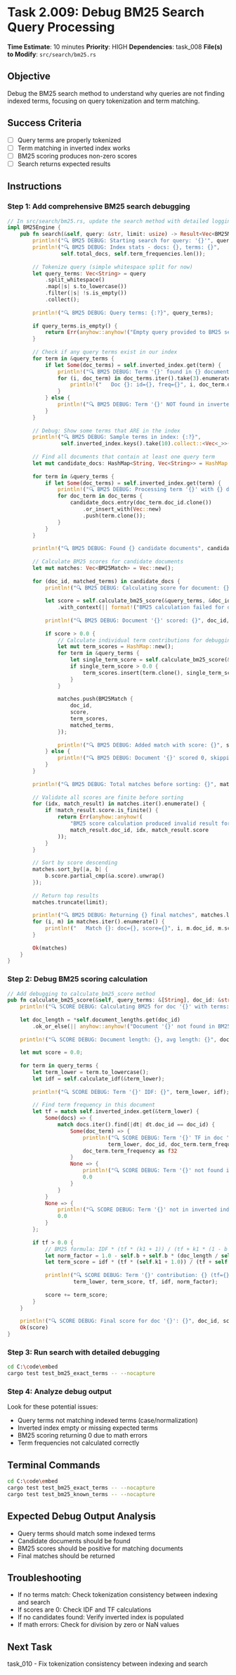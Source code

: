 # Task 2.009: Debug BM25 Search Query Processing

**Time Estimate**: 10 minutes
**Priority**: HIGH
**Dependencies**: task_008
**File(s) to Modify**: `src/search/bm25.rs`

## Objective
Debug the BM25 search method to understand why queries are not finding indexed terms, focusing on query tokenization and term matching.

## Success Criteria
- [ ] Query terms are properly tokenized
- [ ] Term matching in inverted index works
- [ ] BM25 scoring produces non-zero scores
- [ ] Search returns expected results

## Instructions

### Step 1: Add comprehensive BM25 search debugging
```rust
// In src/search/bm25.rs, update the search method with detailed logging
impl BM25Engine {
    pub fn search(&self, query: &str, limit: usize) -> Result<Vec<BM25Match>, anyhow::Error> {
        println!("🔍 BM25 DEBUG: Starting search for query: '{}'", query);
        println!("🔍 BM25 DEBUG: Index stats - docs: {}, terms: {}", 
                 self.total_docs, self.term_frequencies.len());
        
        // Tokenize query (simple whitespace split for now)
        let query_terms: Vec<String> = query
            .split_whitespace()
            .map(|s| s.to_lowercase())
            .filter(|s| !s.is_empty())
            .collect();
        
        println!("🔍 BM25 DEBUG: Query terms: {:?}", query_terms);
        
        if query_terms.is_empty() {
            return Err(anyhow::anyhow!("Empty query provided to BM25 search"));
        }
        
        // Check if any query terms exist in our index
        for term in &query_terms {
            if let Some(doc_terms) = self.inverted_index.get(term) {
                println!("🔍 BM25 DEBUG: Term '{}' found in {} documents", term, doc_terms.len());
                for (i, doc_term) in doc_terms.iter().take(3).enumerate() {
                    println!("   Doc {}: id={}, freq={}", i, doc_term.doc_id, doc_term.term_frequency);
                }
            } else {
                println!("🔍 BM25 DEBUG: Term '{}' NOT found in inverted index", term);
            }
        }
        
        // Debug: Show some terms that ARE in the index
        println!("🔍 BM25 DEBUG: Sample terms in index: {:?}", 
                 self.inverted_index.keys().take(10).collect::<Vec<_>>());
        
        // Find all documents that contain at least one query term
        let mut candidate_docs: HashMap<String, Vec<String>> = HashMap::new();
        
        for term in &query_terms {
            if let Some(doc_terms) = self.inverted_index.get(term) {
                println!("🔍 BM25 DEBUG: Processing term '{}' with {} docs", term, doc_terms.len());
                for doc_term in doc_terms {
                    candidate_docs.entry(doc_term.doc_id.clone())
                        .or_insert_with(Vec::new)
                        .push(term.clone());
                }
            }
        }
        
        println!("🔍 BM25 DEBUG: Found {} candidate documents", candidate_docs.len());
        
        // Calculate BM25 scores for candidate documents
        let mut matches: Vec<BM25Match> = Vec::new();
        
        for (doc_id, matched_terms) in candidate_docs {
            println!("🔍 BM25 DEBUG: Calculating score for document: {}", doc_id);
            
            let score = self.calculate_bm25_score(&query_terms, &doc_id)
                .with_context(|| format!("BM25 calculation failed for document '{}'", doc_id))?;
            
            println!("🔍 BM25 DEBUG: Document '{}' scored: {}", doc_id, score);
            
            if score > 0.0 {
                // Calculate individual term contributions for debugging
                let mut term_scores = HashMap::new();
                for term in &query_terms {
                    let single_term_score = self.calculate_bm25_score(&[term.clone()], &doc_id)?;
                    if single_term_score > 0.0 {
                        term_scores.insert(term.clone(), single_term_score);
                    }
                }
                
                matches.push(BM25Match {
                    doc_id,
                    score,
                    term_scores,
                    matched_terms,
                });
                
                println!("🔍 BM25 DEBUG: Added match with score: {}", score);
            } else {
                println!("🔍 BM25 DEBUG: Document '{}' scored 0, skipping", doc_id);
            }
        }
        
        println!("🔍 BM25 DEBUG: Total matches before sorting: {}", matches.len());
        
        // Validate all scores are finite before sorting
        for (idx, match_result) in matches.iter().enumerate() {
            if !match_result.score.is_finite() {
                return Err(anyhow::anyhow!(
                    "BM25 score calculation produced invalid result for document '{}' (index {}). Score: {}",
                    match_result.doc_id, idx, match_result.score
                ));
            }
        }
        
        // Sort by score descending
        matches.sort_by(|a, b| {
            b.score.partial_cmp(&a.score).unwrap()
        });
        
        // Return top results
        matches.truncate(limit);
        
        println!("🔍 BM25 DEBUG: Returning {} final matches", matches.len());
        for (i, m) in matches.iter().enumerate() {
            println!("   Match {}: doc={}, score={}", i, m.doc_id, m.score);
        }
        
        Ok(matches)
    }
}
```

### Step 2: Debug BM25 scoring calculation
```rust
// Add debugging to calculate_bm25_score method
pub fn calculate_bm25_score(&self, query_terms: &[String], doc_id: &str) -> Result<f32, anyhow::Error> {
    println!("🔍 SCORE DEBUG: Calculating BM25 for doc '{}' with terms: {:?}", doc_id, query_terms);
    
    let doc_length = *self.document_lengths.get(doc_id)
        .ok_or_else(|| anyhow::anyhow!("Document '{}' not found in BM25 index", doc_id))? as f32;
    
    println!("🔍 SCORE DEBUG: Document length: {}, avg length: {}", doc_length, self.avg_doc_length);
    
    let mut score = 0.0;
    
    for term in query_terms {
        let term_lower = term.to_lowercase();
        let idf = self.calculate_idf(&term_lower);
        
        println!("🔍 SCORE DEBUG: Term '{}' IDF: {}", term_lower, idf);
        
        // Find term frequency in this document
        let tf = match self.inverted_index.get(&term_lower) {
            Some(docs) => {
                match docs.iter().find(|dt| dt.doc_id == doc_id) {
                    Some(doc_term) => {
                        println!("🔍 SCORE DEBUG: Term '{}' TF in doc '{}': {}", 
                                term_lower, doc_id, doc_term.term_frequency);
                        doc_term.term_frequency as f32
                    }
                    None => {
                        println!("🔍 SCORE DEBUG: Term '{}' not found in doc '{}'", term_lower, doc_id);
                        0.0
                    }
                }
            }
            None => {
                println!("🔍 SCORE DEBUG: Term '{}' not in inverted index", term_lower);
                0.0
            }
        };
        
        if tf > 0.0 {
            // BM25 formula: IDF * (tf * (k1 + 1)) / (tf + k1 * (1 - b + b * (doc_len / avg_doc_len)))
            let norm_factor = 1.0 - self.b + self.b * (doc_length / self.avg_doc_length);
            let term_score = idf * (tf * (self.k1 + 1.0)) / (tf + self.k1 * norm_factor);
            
            println!("🔍 SCORE DEBUG: Term '{}' contribution: {} (tf={}, idf={}, norm={})", 
                     term_lower, term_score, tf, idf, norm_factor);
            
            score += term_score;
        }
    }
    
    println!("🔍 SCORE DEBUG: Final score for doc '{}': {}", doc_id, score);
    Ok(score)
}
```

### Step 3: Run search with detailed debugging
```bash
cd C:\code\embed
cargo test test_bm25_exact_terms -- --nocapture
```

### Step 4: Analyze debug output
Look for these potential issues:
- Query terms not matching indexed terms (case/normalization)
- Inverted index empty or missing expected terms
- BM25 scoring returning 0 due to math errors
- Term frequencies not calculated correctly

## Terminal Commands
```bash
cd C:\code\embed
cargo test test_bm25_exact_terms -- --nocapture
cargo test test_bm25_known_terms -- --nocapture
```

## Expected Debug Output Analysis
- Query terms should match some indexed terms
- Candidate documents should be found
- BM25 scores should be positive for matching documents
- Final matches should be returned

## Troubleshooting
- If no terms match: Check tokenization consistency between indexing and search
- If scores are 0: Check IDF and TF calculations
- If no candidates found: Verify inverted index is populated
- If math errors: Check for division by zero or NaN values

## Next Task
task_010 - Fix tokenization consistency between indexing and search